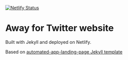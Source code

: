 [![Netlify Status](https://api.netlify.com/api/v1/badges/58c3ab2b-0f43-49b7-ba89-2283fd5598b3/deploy-status)](https://app.netlify.com/sites/fanciful-daifuku-74aee8/deploys)

# Away for Twitter website

Built with Jekyll and deployed on Netlify.

Based on [automated-app-landing-page Jekyll template](https://github.com/emilbaehr/automatic-app-landing-page)

